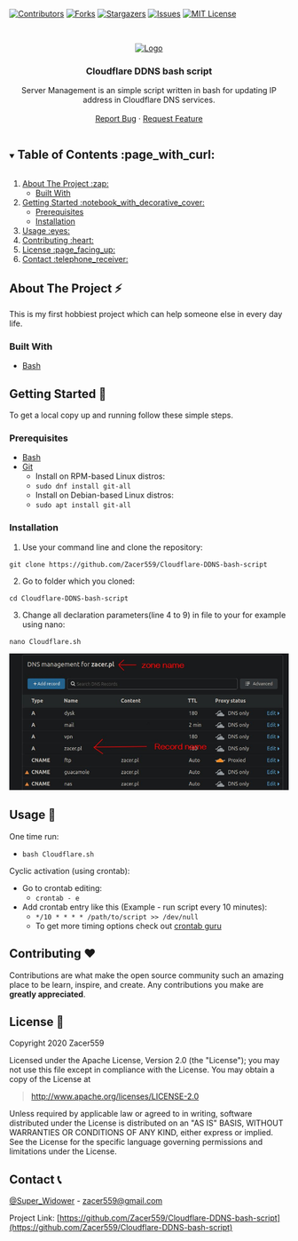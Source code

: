 
[![Contributors][contributors-shield]][contributors-url]
[![Forks][forks-shield]][forks-url]
[![Stargazers][stars-shield]][stars-url]
[![Issues][issues-shield]][issues-url]
[![MIT License][license-shield]][license-url]



<!-- PROJECT LOGO -->
<br />
<p align="center">
  <a href="https://github.com/Zacer559/Cloudflare-DDNS-bash-script" >
    <img src="https://www.cloudflare.com/img/cf-facebook-card.png" alt="Logo" width="80" height="80">
  </a>

  <h3 align="center">Cloudflare DDNS bash script</h3>

  <p align="center">
    Server Management is an simple script written in bash for updating IP address in Cloudflare DNS services. 
    <br />
    <br />
    <a href="https://github.com/Zacer559/Cloudflare-DDNS-bash-script/issues">Report Bug</a>
    ·
    <a href="https://github.com/Zacer559/Cloudflare-DDNS-bash-script/issues">Request Feature</a>
  </p>
</p>



<!-- TABLE OF CONTENTS -->
<details open="open">
  <summary><h2 style="display: inline-block">Table of Contents :page_with_curl:</h2></summary>
  <ol>
    <li>
      <a href="#about-the-project-zap">About The Project :zap: </a>
      <ul>
        <li><a href="#built-with">Built With</a></li>
      </ul>
    </li>
    <li>
      <a href="#getting-started-notebook_with_decorative_cover">Getting Started :notebook_with_decorative_cover:</a>
      <ul>
        <li><a href="#prerequisites">Prerequisites</a></li>
        <li><a href="#installation">Installation</a></li>
      </ul>
    </li>
    <li><a href="#usage-eyes">Usage :eyes:</a></li>
    <li><a href="#contributing-heart">Contributing :heart:</a></li>
    <li><a href="#license-page_facing_up">License :page_facing_up:</a></li>
    <li><a href="#contact-telephone_receiver">Contact :telephone_receiver:</a></li>
 <!--  <li><a href="#acknowledgements">Acknowledgements</a></li> -->
  </ol>
</details>

<!-- ABOUT THE PROJECT -->
## About The Project :zap:
This is my first hobbiest project which can help someone else in every day life. 





### Built With 

* [Bash](https://en.m.wikipedia.org/wiki/Bash_(Unix_shell))


<!-- GETTING STARTED -->
## Getting Started :notebook_with_decorative_cover:

To get a local copy up and running follow these simple steps.

### Prerequisites

* [Bash](https://en.m.wikipedia.org/wiki/Bash_(Unix_shell))
* [Git](https://git-scm.com/) 
  * Install on RPM-based Linux distros:
  * ``` sudo dnf install git-all ```
  * Install on Debian-based Linux distros:
  * ``` sudo apt install git-all ```

### Installation

1. Use your command line and clone the repository:

 ```
 git clone https://github.com/Zacer559/Cloudflare-DDNS-bash-script
```

 
2. Go to folder which you cloned: 
```
cd Cloudflare-DDNS-bash-script
```

3. Change all declaration parameters(line 4 to 9) in file to your for example using nano:
```
nano Cloudflare.sh
```


![alt text](https://github.com/Zacer559/Cloudflare-DDNS-bash-script/blob/main/Pictures/Cloudflare%20Console.png)




<!-- USAGE EXAMPLES -->
## Usage :eyes:
<!--
Use this space to show useful examples of how a project can be used. Additional screenshots, code examples and demos work well in this space. You may also link to more resources.

_For more examples, please refer to the [Documentation](https://example.com)_
 -->
One time run:
* ``` bash Cloudflare.sh ```

Cyclic activation (using crontab):
* Go to crontab editing:
  * ``` crontab - e ```
* Add crontab entry like this (Example - run script every 10 minutes):
  * ``` */10 * * * * /path/to/script >> /dev/null ```
  * To get more timing options check out [crontab guru](https://crontab.guru/) 
<!-- CONTRIBUTING -->
## Contributing :heart:

Contributions are what make the open source community such an amazing place to be learn, inspire, and create. Any contributions you make are **greatly appreciated**.



<!-- LICENSE -->
## License :page_facing_up:

Copyright 2020 Zacer559

Licensed under the Apache License, Version 2.0 (the "License");
you may not use this file except in compliance with the License.
You may obtain a copy of the License at

> http://www.apache.org/licenses/LICENSE-2.0

Unless required by applicable law or agreed to in writing, software
distributed under the License is distributed on an "AS IS" BASIS,
WITHOUT WARRANTIES OR CONDITIONS OF ANY KIND, either express or implied.
See the License for the specific language governing permissions and
limitations under the License.


<!-- CONTACT -->
## Contact :telephone_receiver:

[@Super_Widower](https://twitter.com/Super_Widower) - zacer559@gmail.com

Project Link: [https://github.com/Zacer559/Cloudflare-DDNS-bash-script](https://github.com/Zacer559/Cloudflare-DDNS-bash-script)



<!-- ACKNOWLEDGEMENTS 
## Acknowledgements -->




<!-- MARKDOWN LINKS & IMAGES -->
<!-- https://www.markdownguide.org/basic-syntax/#reference-style-links -->
[contributors-shield]: https://img.shields.io/github/contributors/Zacer559/Cloudflare-DDNS-bash-script.svg?style=for-the-badge
[contributors-url]: https://github.com/Zacer559/Cloudflare-DDNS-bash-script/graphs/contributors
[forks-shield]: https://img.shields.io/github/forks/Zacer559/Cloudflare-DDNS-bash-script.svg?style=for-the-badge
[forks-url]: https://github.com/Zacer559/Cloudflare-DDNS-bash-script/network/members
[stars-shield]: https://img.shields.io/github/stars/Zacer559/Cloudflare-DDNS-bash-script.svg?style=for-the-badge
[stars-url]: https://github.com/Zacer559/Cloudflare-DDNS-bash-script/stargazers
[issues-shield]: https://img.shields.io/github/issues/Zacer559/Cloudflare-DDNS-bash-script.svg?style=for-the-badge
[issues-url]: https://github.com/Zacer559/Cloudflare-DDNS-bash-script/issues
[license-shield]: https://img.shields.io/github/license/Zacer559/Cloudflare-DDNS-bash-script.svg?style=for-the-badge
[license-url]: https://github.com/Zacer559/Cloudflare-DDNS-bash-script/blob/master/LICENSE.txt
